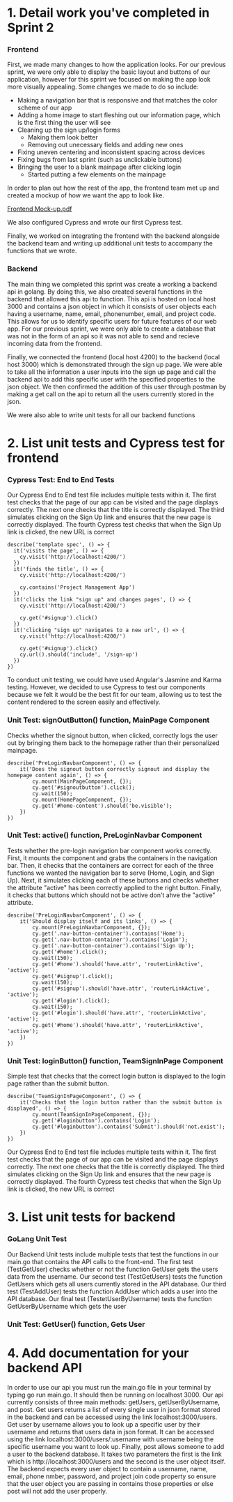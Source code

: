 # 1. Detail work you've completed in Sprint 2
### Frontend
First, we made many changes to how the application looks. For our previous sprint, we were only able to display the basic layout and buttons of our application, however for this sprint we focused on making the app look more visually appealing. Some changes we made to do so include:
- Making a navigation bar that is responsive and that matches the color scheme of our app
- Adding a home image to start fleshing out our information page, which is the first thing the user will see
- Cleaning up the sign up/login forms
  - Making them look better
  - Removing out unecessary fields and adding new ones
- Fixing uneven centering and inconsistent spacing across devices
- Fixing bugs from last sprint (such as unclickable buttons)
- Bringing the user to a blank mainpage after clicking login
  - Started putting a few elements on the mainpage

In order to plan out how the rest of the app, the frontend team met up and created a mockup of how we want the app to look like. 

[Frontend Mock-up.pdf](https://github.com/m-heck/ProjectManagementApp/files/10853386/Frontend.Mock-up.pdf)

We also configured Cypress and wrote our first Cypress test.

Finally, we worked on integrating the frontend with the backend alongside the backend team and writing up additional unit tests to accompany the functions that we wrote.

### Backend
The main thing we completed this sprint was create a working a backend api in golang. By doing this, we also created several functions in the backend that allowed this api to function. This api is hosted on local host 3000 and contains a json object in which it consists of user objects each having a username, name, email, phonenumber, email, and project code. This allows for us to identify specific users for future features of our web app. For our previous sprint, we were only able to create a database that was not in the form of an api so it was not able to send and recieve incoming data from the frontend.

Finally, we connected the frontend (local host 4200) to the backend (local host 3000) which is demonstrated through the sign up page. We were able to take all the information a user inputs into the sign up page and call the backend api to add this specific user with the specified properties to the json object. We then confirmed the addition of this user through postman by making a get call on the api to return all the users currently stored in the json.

We were also able to write unit tests for all our backend functions
# 2. List unit tests and Cypress test for frontend
### Cypress Test: End to End Tests
Our Cypress End to End test file includes multiple tests within it. The first test checks that the page of our app can be visited and the page displays correctly. The next one checks that the title is correctly displayed. The third simulates clicking on the Sign Up link and ensures that the new page is correctly displayed. The fourth Cypress test checks that when the Sign Up link is clicked, the new URL is correct
```
describe('template spec', () => {
  it('visits the page', () => {
    cy.visit('http://localhost:4200/')
  })
  it('finds the title', () => {
    cy.visit('http://localhost:4200/')

    cy.contains('Project Management App')
  })
  it('clicks the link "sign up" and changes pages', () => {
    cy.visit('http://localhost:4200/')

    cy.get('#signup').click()
  })
  it('clicking "sign up" navigates to a new url', () => {
    cy.visit('http://localhost:4200/')

    cy.get('#signup').click()
    cy.url().should('include', '/sign-up')
  })
})
```

To conduct unit testing, we could have used Angular's Jasmine and Karma testing. However, we decided to use Cypress to test our components because we felt it would be the best fit for our team, allowing us to test the content rendered to the screen easily and effectively.
### Unit Test: signOutButton() function, MainPage Component
Checks whether the signout button, when clicked, correctly logs the user out by bringing them back to the homepage rather than their personalized mainpage.
```
describe('PreLoginNavbarComponent', () => {
    it('Does the signout button correctly signout and display the homepage content again', () => {
        cy.mount(MainPageComponent, {});
        cy.get('#signoutbutton').click();
        cy.wait(150);
        cy.mount(HomePageComponent, {});
        cy.get('#home-content').should('be.visible');
    })
})
```

### Unit Test: active() function, PreLoginNavbar Component
Tests whether the pre-login navigation bar component works correctly. First, it mounts the component and grabs the containers in the navigation bar. Then, it checks that the containers are correct for each of the three functions we wanted the navigation bar to serve (Home, Login, and Sign Up). Next, it simulates clicking each of these buttons and checks whether the attribute "active" has been correctly applied to the right button. Finally, it checks that buttons which should not be active don't ahve the "active" attribute.
```
describe('PreLoginNavbarComponent', () => {
    it('Should display itself and its links', () => {
        cy.mount(PreLoginNavbarComponent, {});
        cy.get('.nav-button-container').contains('Home');
        cy.get('.nav-button-container').contains('Login');
        cy.get('.nav-button-container').contains('Sign Up');
        cy.get('#home').click();
        cy.wait(150);
        cy.get('#home').should('have.attr', 'routerLinkActive', 'active');
        cy.get('#signup').click();
        cy.wait(150);
        cy.get('#signup').should('have.attr', 'routerLinkActive', 'active');
        cy.get('#login').click();
        cy.wait(150);
        cy.get('#login').should('have.attr', 'routerLinkActive', 'active');
        cy.get('#home').should('have.attr', 'routerLinkActive', 'active');
    })
})
```
### Unit Test: loginButton() function, TeamSignInPage Component
Simple test that checks that the correct login button is displayed to the login page rather than the submit button.
```
describe('TeamSignInPageComponent', () => {
    it('Checks that the login button rather than the submit button is displayed', () => {
        cy.mount(TeamSignInPageComponent, {});
        cy.get('#loginbutton').contains('Login');
        cy.get('#loginbutton').contains('Submit').should('not.exist');
    })
})
```
Our Cypress End to End test file includes multiple tests within it. The first test checks that the page of our app can be visited and the page displays correctly. The next one checks that the title is correctly displayed. The third simulates clicking on the Sign Up link and ensures that the new page is correctly displayed. The fourth Cypress test checks that when the Sign Up link is clicked, the new URL is correct
# 3. List unit tests for backend
### GoLang Unit Test
Our Backend Unit tests include multiple tests that test the functions in our main.go that contains the API calls to the front-end. The first test (TestGetUser) checks whether or not the function GetUser gets the users data from the username. Our second test (TestGetUsers) tests the function GetUsers which gets all users currently stored in the API database. Our third test (TestAddUser) tests the function AddUser which adds a user into the API database. Our final test (TestetUserByUsername) tests the function GetUserByUsername which gets the user
### Unit Test: GetUser() function, Gets User
# 4. Add documentation for your backend API
In order to use our api you must run the main.go file in your terminal by typing go run main.go. It should then be running on localhost 3000. Our api currently consists of three main methods: getUsers, getUserByUsername, and post. Get users returns a list of every single user in json format stored in the backend and can be accessed using the link localhost:3000/users. Get user by username allows you to look up a specific user by their username and returns that users data in json format. It can be accessed using the link localhost:3000/users/:username with username being the specific username you want to look up. Finally, post allows someone to add a user to the backend database. It takes two parameters the first is the link which is http://localhost:3000/users and the second is the user object itself. The backend expects every user object to contain a username, name, email, phone nmber, password, and project join code property so ensure that the user object you are passing in contains those properties or else post will not add the user properly.

